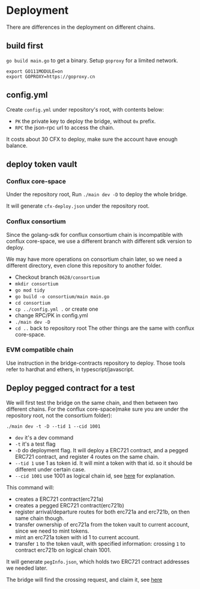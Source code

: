 # Deployment
There are differences in the deployment on different chains.

## build first
`go build main.go` to get a binary.
Setup `goproxy` for a limited network.
```
export GO111MODULE=on
export GOPROXY=https://goproxy.cn
```

## config.yml
Create `config.yml` under repository's root, with contents below:
- `PK` the private key to deploy the bridge, without `0x` prefix.
- `RPC` the json-rpc url to access the chain.

It costs about 30 CFX to deploy, make sure the account have enough balance.

## deploy token vault
### Conflux core-space
Under the repository root, 
Run `./main dev -D` to deploy the whole bridge.

It will generate `cfx-deploy.json` under the repository root.

### Conflux consortium
Since the golang-sdk for conflux consortium chain is incompatible with conflux core-space, we use a different branch 
with different sdk version to deploy.

We may have more operations on consortium chain later, so we need a different directory, even clone this repository to another folder.

- Checkout branch `0628/consortium`
- `mkdir consortium` 
- `go mod tidy`
- `go build -o consortium/main main.go`
- `cd consortium`
- `cp ../config.yml .` or create one
- change RPC/PK in config.yml
- `./main dev -D`
- `cd ..` back to repository root
The other things are the same with conflux core-space.

### EVM compatible chain
Use instruction in the bridge-contracts repository to deploy. Those tools refer to hardhat and ethers, in typescript/javascript.

## Deploy pegged contract for a test
We will first test the bridge on the same chain, and then between two different chains.
For the conflux core-space(make sure you are under the repository root, not the consortium folder):

`./main dev -t -D --tid 1 --cid 1001`
- `dev` it's a dev command
- `-t` it's a test flag
- `-D` do deployment flag. It will deploy a ERC721 contract, and a pegged ERC721 contract, and register 4 routes on the same chain.
- `--tid 1` use 1 as token id. It will mint a token with that id. so it should be different under certain case.
- `--cid 1001` use 1001 as logical chain id, see [here](overview.md) for explanation.

This command will:
- creates a ERC721 contract(erc721a)
- creates a pegged ERC721 contract(erc721b)
- register arrival/departure routes for both erc721a and erc721b, on then same chain though.
- transfer ownership of erc721a from the token vault to current account, since we need to mint tokens.
- mint an erc721a token with id 1 to current account.
- transfer `1` to the token vault, with specified information: crossing `1` to contract erc721b on logical chain 1001.

It will generate `pegInfo.json`, which holds two ERC721 contract addresses we needed later.

The bridge will find the crossing request, and claim it, see [here](operate.md)
